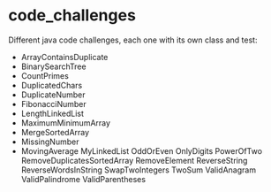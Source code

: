 # code_challenges
Different java code challenges, each one  with its own class and test:

 - ArrayContainsDuplicate
 - BinarySearchTree
 - CountPrimes
 - DuplicatedChars
 - DuplicateNumber
 - FibonacciNumber
 - LengthLinkedList
 - MaximumMinimumArray
 - MergeSortedArray
 - MissingNumber
 - MovingAverage MyLinkedList OddOrEven OnlyDigits PowerOfTwo
   RemoveDuplicatesSortedArray RemoveElement ReverseString
   ReverseWordsInString SwapTwoIntegers TwoSum ValidAnagram
   ValidPalindrome ValidParentheses

<!--stackedit_data:
eyJoaXN0b3J5IjpbLTE3NzAzODQ4OTZdfQ==
-->